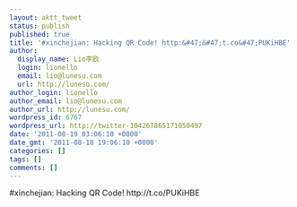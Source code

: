 ```yaml
---
layout: aktt_tweet
status: publish
published: true
title: '#xinchejian: Hacking QR Code! http:&#47;&#47;t.co&#47;PUKiHBE'
author:
  display_name: Lio李欧
  login: lionello
  email: lio@lunesu.com
  url: http://lunesu.com/
author_login: lionello
author_email: lio@lunesu.com
author_url: http://lunesu.com/
wordpress_id: 6767
wordpress_url: http://twitter-104267865171050497
date: '2011-08-19 03:06:10 +0800'
date_gmt: '2011-08-18 19:06:10 +0800'
categories: []
tags: []
comments: []
---
```

<p>#xinchejian: Hacking QR Code! http:&#47;&#47;t.co&#47;PUKiHBE</p>
